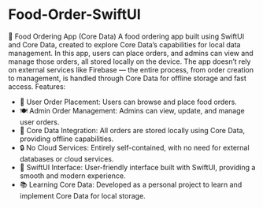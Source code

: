 # Food-Order-SwiftUI

🍔 Food Ordering App (Core Data)
A food ordering app built using SwiftUI and Core Data, created to explore Core Data’s capabilities for local data management. In this app, users can place orders, and admins can view and manage those orders, all stored locally on the device. The app doesn’t rely on external services like Firebase — the entire process, from order creation to management, is handled through Core Data for offline storage and fast access.
Features:
- 🍕 User Order Placement: Users can browse and place food orders.
- 🍽️ Admin Order Management: Admins can view, update, and manage user orders.
- 💾 Core Data Integration: All orders are stored locally using Core Data, providing offline capabilities.
- 🔒 No Cloud Services: Entirely self-contained, with no need for external databases or cloud services.
- 📱 SwiftUI Interface: User-friendly interface built with SwiftUI, providing a smooth and modern experience.
- 📚 Learning Core Data: Developed as a personal project to learn and implement Core Data for local storage.
